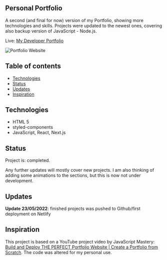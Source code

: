 ## Personal Portfolio

A second (and final for now) version of my Portfolio, showing more technologies and skills. Projects were updated to the newest ones, covering also backup version of JavaScript - Node.js.

Live: [My Developer Portfolio]()

![Portfolio Website]([https://i.ibb.co/WgPMpts/image.png](https://lh3.googleusercontent.com/fife/AAWUweXpIdxsQ-o_3eiHvgbGeF-qX-feWI5HvN6OMQWHoQNur93JiEwct1fj0XzGySAy2uVEGEUZYhfGfJPB-tY2z8vayL6OSzKNdWWybnVwQ7lKBtbIIF3T7fTLcG5u83SfjqC9gHfTUJ9wuFVZeFjHqEIsr-OglX_8mJyTi9QqX0DT_LQDlicSdk5VR7CLBQElXw3nA9kmsLXS6y1K036foVMdtXx4DiUT1UtNurUb5qr6yMBagotJmneM3jQv4l2q8-99Jta9ZD6U6eDONh4BpaSaJqqcpo2MWd7bpg97D_RmCcVzJ42z_L8aDN-HTcUT9cPcVkZXsyuo8BQVe2hiQuO77I4t5tA4jYkNVkmETTDaKKod6ctl8l_r1qZeMfJOk7XNbi9Zy54vGX7ZZ_FxnXyCnwHlHh6RJPgI23sqAWsTNy2fT1vlvQelzb4zP1CfvvoZGei_lI4t_UNUhOL01XIQDJA36fT1If3F4uYrxq2hvQQZWFjft6BtPUBw6oOGpWgBGFy0qCvLY2Fjppz-Nb06fLWv4P7p49fg6GpdJfiQ8hzNc4T12AYHTL6EXaVRl9Al2lI3oeJyi3MoAsH8cpJtSpiq-txsCows1_vhrbX6MnqaDrXoSP8Kcg2MawfElaLasgkfETFXu6qN42YAg0sOKEYYktGYZfrAc8P3V65aMlC8E4vABn-N9j7mFrfrRxXTQ_bK3l9WC7muaEq4WhUBlIacJLSjJpBjAA-d0ngJHKflpTHBU9bZ66H73COUxfSZRjcqSN9Teyo1fqHrWao0BqMuQcllbf8kTAf3ayHKe8OS1rzqyhE3E8f2hHKnaZ9dOnS-UNxc8cPcvYr_QKjJZsRcFQ1O6SfUF73xl8GgzWL4gdv4ODj9s6DkpKfq4UdM8u8E1094lHlMQ4MU8n-QmxT-wagrdUfYFfks8DHRcsrhpmqmzCiAtJtHOPn1JlHObultXBBADzdqhI4dXaUVRZIiAXpZg8J0Yd7sVoBtURXTpqttxNuIjMDmou2eNWC_AsvvB17GhjT-Ys3Zd_1qgQo7JshJ0xNQZdXWlVJrY_ody2RBiAQzZoii3s20ekJzMAhscRLoPh_atdPDMax1Wx6Y_y7YIlNEmQ05a8JZUuGMIhYGxD5V5l5tOsnJPYpK4d02XaQGUu8V--bBOHJ1rdUZPBrHYFZEleBxFTIjVkU5lQq39o6ZOAA4sJY4yRq3azRjdQkMJoO7lmp2N2vOmnxEMHn3BqvZ37MuRp9Xq8y5kHdatQd8FcRfjrqitE06oNLL9ytxMw5FDQ8AWw-xaItEEK-MD4Cy_lVVhYowGA=w1920-h937))

## Table of contents
* [Technologies](#technologies)
* [Status](#status)
* [Updates](#updates)
* [Inspiration](#inspiration)

## Technologies
* HTML 5
* styled-components
* JavaScript, React, Next.js

## Status
Project is: completed.

Any further updates will mostly cover new projects. I am also thinking of adding some animations to the sections, but this is now not under development.

## Updates

**Update 23/05/2022**: finished projects was pushed to Github/first deployment on Netlify

## Inspiration
This project is based on a YouTube project video by JavaScript Mastery: [Build and Deploy THE PERFECT Portfolio Website | Create a Portfolio from Scratch](https://youtu.be/OPaLnMw2i_0). The code was altered for my personal use.
